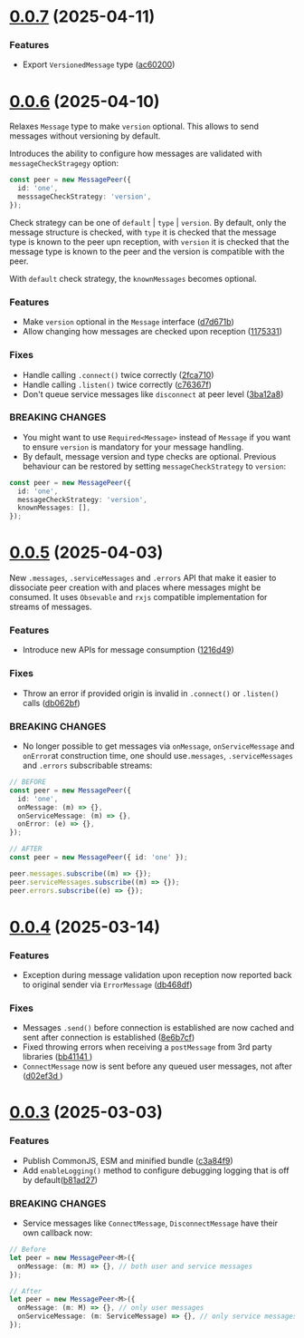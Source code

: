 # [0.0.7](https://github.com/AmadeusITGroup/microfrontends/compare/0.0.6...0.0.7) (2025-04-11)

### Features

- Export `VersionedMessage` type ([ac60200](https://github.com/AmadeusITGroup/microfrontends/commit/ac6020030e6b4cb66bf2aa205c20dcb897f2077d))

# [0.0.6](https://github.com/AmadeusITGroup/microfrontends/compare/0.0.5...0.0.6) (2025-04-10)

Relaxes `Message` type to make `version` optional. This allows to send messages without versioning by default.

Introduces the ability to configure how messages are validated with `messageCheckStragegy` option:

```ts
const peer = new MessagePeer({
  id: 'one',
  messsageCheckStrategy: 'version',
});
```

Check strategy can be one of `default` | `type` | `version`. By default, only the message structure is checked, with `type` it is checked that the message type is known to the peer upn reception, with `version` it is checked that the message type is known to the peer and the version is compatible with the peer.

With `default` check strategy, the `knownMessages` becomes optional.

### Features

- Make `version` optional in the `Message` interface ([d7d671b](https://github.com/AmadeusITGroup/microfrontends/commit/d7d671b6c8c5d576ca850f210f2eb7a26fffd39b))
- Allow changing how messages are checked upon reception ([1175331](https://github.com/AmadeusITGroup/microfrontends/commit/11753319cfc64a70ec5e80dba8c0c60367eaff3f))

### Fixes

- Handle calling `.connect()` twice correctly ([2fca710](https://github.com/AmadeusITGroup/microfrontends/commit/2fca710b1663d379e49fea297c4c4991aaa9cabc))
- Handle calling `.listen()` twice correctly ([c76367f](https://github.com/AmadeusITGroup/microfrontends/commit/c76367fe60687ab42c908caf282acd795b8656b2))
- Don't queue service messages like `disconnect` at peer level ([3ba12a8](https://github.com/AmadeusITGroup/microfrontends/commit/3ba12a85d9472c94d447bae517966a5d3586f27d))

### BREAKING CHANGES

- You might want to use `Required<Message>` instead of `Message` if you want to ensure `version` is mandatory for your message handling.
- By default, message version and type checks are optional. Previous behaviour can be restored by setting `messageCheckStrategy` to `version`:

```ts
const peer = new MessagePeer({
  id: 'one',
  messageCheckStrategy: 'version',
  knownMessages: [],
});
```

# [0.0.5](https://github.com/AmadeusITGroup/microfrontends/compare/0.0.4...0.0.5) (2025-04-03)

New `.messages`, `.serviceMessages` and `.errors` API that make it easier to dissociate peer creation with and places where messages might be consumed. It uses `Obsevable` and `rxjs` compatible implementation for streams of messages.

### Features

- Introduce new APIs for message consumption ([1216d49](https://github.com/AmadeusITGroup/microfrontends/pull/19/commits/1216d490c45772c396233430e4fd22d9b4b4b7f5))

### Fixes

- Throw an error if provided origin is invalid in `.connect()` or `.listen()` calls ([db062bf](https://github.com/AmadeusITGroup/microfrontends/commit/db062bf2c4376b1a2078512518cc05d86417d6f6))

### BREAKING CHANGES

- No longer possible to get messages via `onMessage`, `onServiceMessage` and `onError`at construction time, one should use`.messages`, `.serviceMessages` and `.errors` subscribable streams:

```ts
// BEFORE
const peer = new MessagePeer({
  id: 'one',
  onMessage: (m) => {},
  onServiceMessage: (m) => {},
  onError: (e) => {},
});

// AFTER
const peer = new MessagePeer({ id: 'one' });

peer.messages.subscribe((m) => {});
peer.serviceMessages.subscribe((m) => {});
peer.errors.subscribe((e) => {});
```

# [0.0.4](https://github.com/AmadeusITGroup/microfrontends/compare/0.0.3...0.0.4) (2025-03-14)

### Features

- Exception during message validation upon reception now reported back to original sender via `ErrorMessage` ([db468df](https://github.com/AmadeusITGroup/microfrontends/commit/db468dfb4993b6c27feaf2ac94caa6a02d41d639))

### Fixes

- Messages `.send()` before connection is established are now cached and sent after connection is established ([8e6b7cf](https://github.com/AmadeusITGroup/microfrontends/commit/8e6b7cfb1d6694c51c62b4031802bfc9091b29a9))
- Fixed throwing errors when receiving a `postMessage` from 3rd party libraries ([bb41141
  ](https://github.com/AmadeusITGroup/microfrontends/commit/bb4114151cf0fedb2f8b49e72a71e6ddc207cc65))
- `ConnectMessage` now is sent before any queued user messages, not after ([d02ef3d
  ](https://github.com/AmadeusITGroup/microfrontends/commit/d02ef3d80d67a25f7e1ccb3385d9cfd3dc65af4b))

# [0.0.3](https://github.com/AmadeusITGroup/microfrontends/compare/0.0.2...0.0.3) (2025-03-03)

### Features

- Publish CommonJS, ESM and minified bundle ([c3a84f9](https://github.com/AmadeusITGroup/microfrontends/commit/c3a84f910d2655e719289336cd495383a95f3e20))
- Add `enableLogging()` method to configure debugging logging that is off by default([b81ad27](https://github.com/AmadeusITGroup/microfrontends/commit/b81ad27ba1410a3ef566422463a88e6a8961bb19))

### BREAKING CHANGES

- Service messages like `ConnectMessage`, `DisconnectMessage` have their own callback now:

```ts
// Before
let peer = new MessagePeer<M>({
  onMessage: (m: M) => {}, // both user and service messages
});

// After
let peer = new MessagePeer<M>({
  onMessage: (m: M) => {}, // only user messages
  onServiceMessage: (m: ServiceMessage) => {}, // only service messages
});
```

